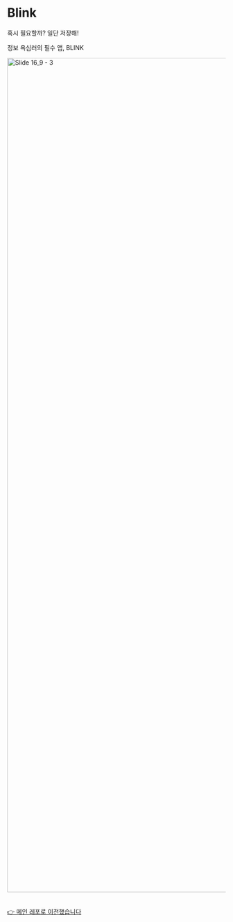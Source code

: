 # Blink
혹시 필요할까? 일단 저장해!

정보 욕심러의 필수 앱, BLINK


<img width="1920" alt="Slide 16_9 - 3" src="https://github.com/user-attachments/assets/3c5c1ae2-1b22-464c-9ba8-6178b4a8530d">
ㅤㅤㅤ

[👉 메인 레포로 이전했습니다](https://github.com/JORDYMA-Link/Link-Server)
